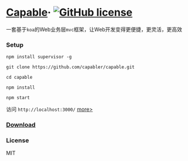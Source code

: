 # [Capable](http://www.sunyangjie.com/2018/04/29/nodejs%E7%89%88web%E4%B8%9A%E5%8A%A1%E5%B1%82%E6%A1%86%E6%9E%B6/)&middot; [![GitHub license](https://img.shields.io/badge/license-MIT-blue.svg)](https://github.com/capabler/capable/blob/master/LICENSE)

一套基于`koa`的Web业务层`mvc`框架，让Web开发变得更便捷，更灵活，更高效

### Setup
```
npm install supervisor -g

git clone https://github.com/capabler/capable.git

cd capable

npm install

npm start
```

访问 `http://localhost:3000/` [more>](https://github.com/capabler)

### [Download](https://github.com/capabler/capable/archive/0.0.1.zip)

### License

MIT